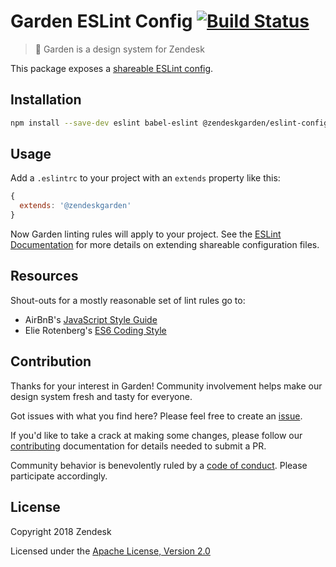 # Garden ESLint Config [![Build Status](https://travis-ci.com/zendeskgarden/eslint-config.svg?token=dDt9s6smCMgz269xNbpz&branch=master)](https://travis-ci.com/zendeskgarden/eslint-config)

> :seedling: Garden is a design system for Zendesk

This package exposes a [shareable ESLint
config](http://eslint.org/docs/developer-guide/shareable-configs).

## Installation

```sh
npm install --save-dev eslint babel-eslint @zendeskgarden/eslint-config
```

## Usage

Add a `.eslintrc` to your project with an `extends` property like this:

```js
{
  extends: '@zendeskgarden'
}
```

Now Garden linting rules will apply to your project. See the [ESLint
Documentation](http://eslint.org/docs/user-guide/configuring#extending-configuration-files)
for more details on extending shareable configuration files.

## Resources

Shout-outs for a mostly reasonable set of lint rules go to:

* AirBnB's [JavaScript Style Guide](https://github.com/airbnb/javascript)
* Elie Rotenberg's [ES6 Coding Style](https://github.com/elierotenberg/coding-styles/blob/master/es6.md)

## Contribution

Thanks for your interest in Garden! Community involvement helps make our
design system fresh and tasty for everyone.

Got issues with what you find here? Please feel free to create an
[issue](https://github.com/zendeskgarden/eslint-config/issues/new).

If you'd like to take a crack at making some changes, please follow our
[contributing](.github/CONTRIBUTING.md) documentation for details needed
to submit a PR.

Community behavior is benevolently ruled by a [code of
conduct](.github/CODE_OF_CONDUCT.md). Please participate accordingly.

## License

Copyright 2018 Zendesk

Licensed under the [Apache License, Version 2.0](LICENSE.md)
